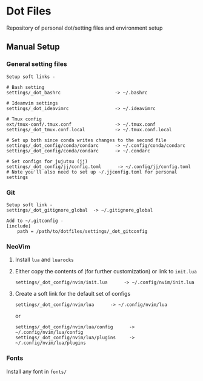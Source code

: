 # Dot Files

Repository of personal dot/setting files and environment setup

## Manual Setup

### General setting files
```
Setup soft links -

# Bash setting
settings/_dot_bashrc                    -> ~/.bashrc

# Ideamvim settings
settings/_dot_ideavimrc                 -> ~/.ideavimrc

# Tmux config
ext/tmux-conf/.tmux.conf                -> ~/.tmux.conf
settings/_dot_tmux.conf.local           -> ~/.tmux.conf.local

# Set up both since conda writes changes to the second file
settings/_dot_config/conda/condarc      -> ~/.config/conda/condarc
settings/_dot_config/conda/condarc      -> ~/.condarc

# Set configs for jujutsu (jj)
settings/_dot_config/jj/config.toml      -> ~/.config/jj/config.toml
# Note you'll also need to set up ~/.jjconfig.toml for personal settings

```

### Git
```
Setup soft link -
settings/_dot_gitignore_global  -> ~/.gitignore_global

Add to ~/.gitconfig -
[include]
    path = /path/to/dotfiles/settings/_dot_gitconfig
```

### NeoVim

1. Install `lua` and `luarocks`

2. Either copy the contents of (for further customization) or link to `init.lua`

    ```
    settings/_dot_config/nvim/init.lua      -> ~/.config/nvim/init.lua
    ```

3. Create a soft link for the default set of configs

    ```
    settings/_dot_config/nvim/lua      -> ~/.config/nvim/lua
    ```
    or

    ```
    settings/_dot_config/nvim/lua/config      -> ~/.config/nvim/lua/config
    settings/_dot_config/nvim/lua/plugins     -> ~/.config/nvim/lua/plugins
    ```

### Fonts
Install any font in `fonts/`
